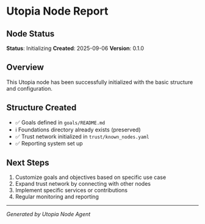 # Utopia Node Report

## Node Status
**Status**: Initializing
**Created**: 2025-09-06
**Version**: 0.1.0

## Overview
This Utopia node has been successfully initialized with the basic structure and configuration.

## Structure Created
- ✅ Goals defined in `goals/README.md`
- ℹ️  Foundations directory already exists (preserved)
- ✅ Trust network initialized in `trust/known_nodes.yaml`
- ✅ Reporting system set up

## Next Steps
1. Customize goals and objectives based on specific use case
2. Expand trust network by connecting with other nodes
3. Implement specific services or contributions
4. Regular monitoring and reporting

---
*Generated by Utopia Node Agent*
